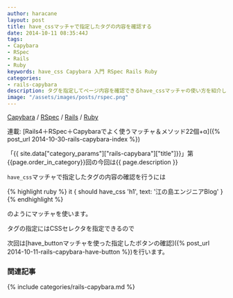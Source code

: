 ```yaml
---
author: haracane
layout: post
title: have_cssマッチャで指定したタグの内容を確認する
date: 2014-10-11 08:35:44J
tags:
- Capybara
- RSpec
- Rails
- Ruby
keywords: have_css Capybara 入門 RSpec Rails Ruby
categories:
- rails-capybara
description: タグを指定してページ内容を確認できるhave_cssマッチャの使い方を紹介します。
image: "/assets/images/posts/rspec.png"
---
```

<!-- tag_links -->
[Capybara](/tags/capybara/) / [RSpec](/tags/rspec/) / [Rails](/tags/rails/) / [Ruby](/tags/ruby/)

<!-- category_links -->
連載: [Rails4＋RSpec＋Capybaraでよく使うマッチャ＆メソッド22個+α]({% post_url 2014-10-30-rails-capybara-index %})

<!-- content -->
「{{ site.data["category_params"]["rails-capybara"]["title"]}}」第{{page.order_in_category}}回の今回は{{ page.description }}

`have_css`マッチャで指定したタグの内容の確認を行うには

{% highlight ruby %}
it { should have_css 'h1', text: '江の島エンジニアBlog' }
{% endhighlight %}

のようにマッチャを使います。

タグの指定にはCSSセレクタを指定できるので

次回は[have_buttonマッチャを使った指定したボタンの確認]({% post_url 2014-10-11-rails-capybara-have-button %})を行います。

<!-- category_siblings -->
### 関連記事

{% include categories/rails-capybara.md %}
